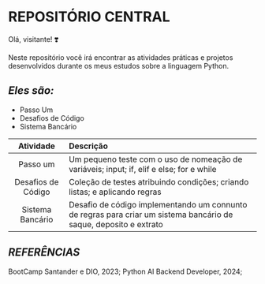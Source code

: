 # **REPOSITÓRIO CENTRAL**

Olá, visitante! :heavy_heart_exclamation:

Neste repositório você irá encontrar as atividades práticas e projetos desenvolvidos durante os meus estudos sobre a linguagem Python.

## *Eles são:*

* Passo Um
* Desafios de Código
* Sistema Bancário

Atividade | Descrição
:---------: | :---------
Passo um | Um pequeno teste com o uso de nomeação de variáveis; input; if, elif e else; for e while
Desafios de Código | Coleção de testes atribuindo condições; criando listas; e aplicando regras
Sistema Bancário | Desafio de código implementando um connunto de regras para criar um sistema bancário de saque, deposito e extrato


## *REFERÊNCIAS*

BootCamp Santander e DIO, 2023;
Python AI Backend Developer, 2024;
